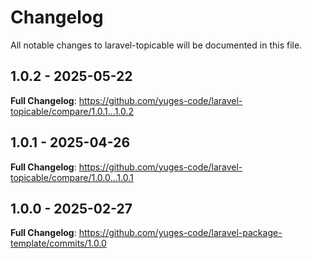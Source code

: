 # Changelog

All notable changes to laravel-topicable will be documented in this file.

## 1.0.2 - 2025-05-22

**Full Changelog**: https://github.com/yuges-code/laravel-topicable/compare/1.0.1...1.0.2

## 1.0.1 - 2025-04-26

**Full Changelog**: https://github.com/yuges-code/laravel-topicable/compare/1.0.0...1.0.1

## 1.0.0 - 2025-02-27

**Full Changelog**: https://github.com/yuges-code/laravel-package-template/commits/1.0.0
